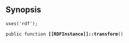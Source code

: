 ## Synopsis

<code>uses('rdf');</code>

<code>public function <b>[[RDFInstance]]::transform</b>()</code>

